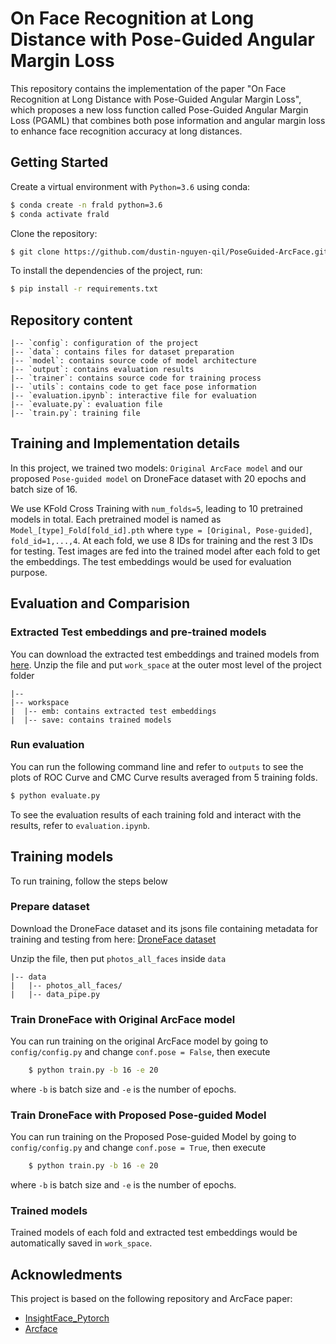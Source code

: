 # On Face Recognition at Long Distance with Pose-Guided Angular Margin Loss

This repository contains the implementation of the paper "On Face Recognition at Long Distance with Pose-Guided Angular Margin Loss", which proposes a new loss function called Pose-Guided Angular Margin Loss (PGAML) that combines both pose information and angular margin loss to enhance face recognition accuracy at long distances.

## Getting Started
Create a virtual environment with `Python=3.6` using conda:
```bash
$ conda create -n frald python=3.6
$ conda activate frald
```

Clone the repository:

```bash
$ git clone https://github.com/dustin-nguyen-qil/PoseGuided-ArcFace.git
```

To install the dependencies of the project, run: 

```bash
$ pip install -r requirements.txt
```
<!-- For the installation of torch using "pip" run the following command

``` python
    $ pip3 install torch torchvision -f https://download.pytorch.org/whl/torch_stable.html
``` -->
## Repository content

```
|-- `config`: configuration of the project
|-- `data`: contains files for dataset preparation
|-- `model`: contains source code of model architecture
|-- `output`: contains evaluation results
|-- `trainer`: contains source code for training process
|-- `utils`: contains code to get face pose information
|-- `evaluation.ipynb`: interactive file for evaluation
|-- `evaluate.py`: evaluation file
|-- `train.py`: training file
```
## Training and Implementation details

In this project, we trained two models: `Original ArcFace model` and our proposed `Pose-guided model` on DroneFace dataset with 20 epochs and batch size of 16. 

We use KFold Cross Training with `num_folds=5`, leading to 10 pretrained models in total. Each pretrained model is named as `Model_[type]_Fold[fold_id].pth` where `type = [Original, Pose-guided]`, `fold_id=1,...,4`. 
At each fold, we use 8 IDs for training and the rest 3 IDs for testing. Test images are fed into the trained model after each fold to get the embeddings. The test embeddings would be used for evaluation purpose. 

## Evaluation and Comparision
### Extracted Test embeddings and pre-trained models

You can download the extracted test embeddings and trained models from [here](https://uofh-my.sharepoint.com/:u:/g/personal/dnguy222_cougarnet_uh_edu/ET_B3yewqc9Al2RpjnaSnkMBnkDYDD0EhXEpZg2vhMfP-A?e=C4LMDW). Unzip the file and put `work_space` at the outer most level of the project folder 

```
|-- 
|-- workspace
|  |-- emb: contains extracted test embeddings
|  |-- save: contains trained models
``` 
### Run evaluation
You can run the following command line and refer to `outputs` to see the plots of ROC Curve and CMC Curve results averaged from 5 training folds.

```bash
$ python evaluate.py

```
To see the evaluation results of each training fold and interact with the results, refer to `evaluation.ipynb`.

## Training models

To run training, follow the steps below
### Prepare dataset

Download the DroneFace dataset and its jsons file containing metadata for training and testing from here: [DroneFace dataset](https://uofh-my.sharepoint.com/:u:/g/personal/dnguy222_cougarnet_uh_edu/ERnymCrMfQtFrVoiA4Lwln0BaWR1bo5MERARygtTZnrPzA?e=uWILVu)

Unzip the file, then put `photos_all_faces` inside `data`

```
|-- data
|   |-- photos_all_faces/
|   |-- data_pipe.py
```
### Train DroneFace with Original ArcFace model 

You can run training on the original ArcFace model by going to `config/config.py` and change `conf.pose = False`, then execute

```bash
    $ python train.py -b 16 -e 20 
```
where `-b` is batch size and `-e` is the number of epochs.
### Train DroneFace with Proposed Pose-guided Model

You can run training on the Proposed Pose-guided Model by going to `config/config.py` and change `conf.pose = True`, then execute

```bash
    $ python train.py -b 16 -e 20 
```
where `-b` is batch size and `-e` is the number of epochs.

### Trained models
Trained models of each fold and extracted test embeddings would be automatically saved in `work_space`.
## Acknowledments

This project is based on the following repository and ArcFace paper:
- [InsightFace_Pytorch](https://github.com/TreB1eN/InsightFace_Pytorch)
- [Arcface](https://arxiv.org/pdf/1801.07698.pdf)
